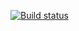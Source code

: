 [![Build status](https://ci.appveyor.com/api/projects/status/1ny3eryhhab0qg1o/branch/master?svg=true)](https://ci.appveyor.com/project/Straiff20/homework-2-1/branch/master)
